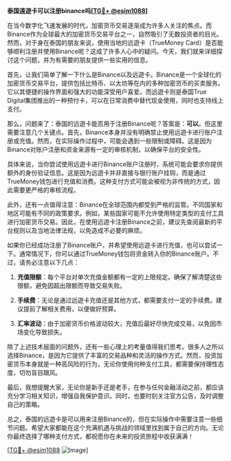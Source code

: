 **泰国遠遊卡可以注册binance吗[[TG💪+ @esim1088](https://t.me/s/esim1088)]**

在当今数字化飞速发展的时代，加密货币交易逐渐成为许多人关注的焦点。而Binance作为全球最大的加密货币交易平台之一，自然吸引了无数投资者的目光。然而，对于身在泰国的朋友来说，使用当地的远遊卡（TrueMoney Card）是否能够顺利注册并使用Binance呢？这成了许多人心中的疑问。今天，我们就来详细探讨这个问题，并为有需要的朋友提供一些实用的信息。

首先，让我们简单了解一下什么是Binance以及远遊卡。Binance是一个全球化的加密货币交易平台，提供包括比特币、以太坊等在内的多种加密货币的买卖服务。它以其便捷的操作界面和强大的功能深受用户喜爱。而远遊卡则是泰国True Digital集团推出的一种预付卡，可以在日常消费中替代现金使用，同时也支持线上支付。

那么，问题来了：泰国的远遊卡能否用于注册Binance呢？答案是：**可以**。但这里需要注意几个关键点。首先，Binance本身并没有明确禁止使用远遊卡进行账户注册或充值。然而，在实际操作过程中，可能会遇到一些限制或障碍。这是因为Binance对账户注册和资金来源有一定的审核机制，以确保平台的安全性。

具体来说，当你尝试使用远遊卡进行Binance账户注册时，系统可能会要求你提供额外的身份验证信息。这是因为远遊卡并非直接与银行账户挂钩，而是通过TrueMoney钱包进行充值和消费。这种支付方式可能会被视为非传统的方式，因此需要更严格的审核流程。

此外，还有一点值得注意：Binance在全球范围内都受到严格的监管。不同国家和地区可能有不同的政策要求。例如，某些国家可能不允许使用特定类型的支付工具进行加密货币交易。因此，在使用远遊卡注册Binance之前，建议先查阅最新的平台规则以及当地法律法规，以免造成不必要的麻烦。

如果你已经成功注册了Binance账户，并希望使用远遊卡进行充值，也可以尝试一下。通常情况下，你可以通过TrueMoney钱包将资金转入你的Binance账户。不过，请务必注意以下几点：

1. **充值限额**：每个平台对单次充值金额都有一定的上限规定。确保了解清楚这些限额，避免因超出限额而导致交易失败。
   
2. **手续费**：无论是通过远遊卡充值还是其他方式，都需要支付一定的手续费。建议提前了解相关费用，以便做好预算。

3. **汇率波动**：由于加密货币价格波动较大，充值后最好尽快完成交易，以免因市场变化导致损失。

除了上述技术层面的问题外，还有一些心理上的考量值得我们思考。很多人之所以选择Binance，是因为它提供了丰富的交易品种和灵活的操作方式。然而，投资加密货币本身就是一种高风险的行为，无论你使用何种支付工具，都需要保持理性态度，切勿盲目跟风。

最后，我想提醒大家，无论你是新手还是老手，在参与任何金融活动之前，都应该充分学习相关知识，增强自我保护意识。同时，也要时刻关注官方公告，及时调整自己的策略。

总之，泰国的远遊卡是可以用来注册Binance的，但在实际操作中需要注意一些细节问题。希望大家都能在这个充满机遇与挑战的领域里找到属于自己的方向。无论你最终选择了哪种支付方式，都祝愿你在未来的投资旅程中收获满满！

[[TG💪+ @esim1088](https://t.me/s/esim1088) ![Image](https://i.postimg.cc/4NQfJmqS/Snipaste-2025-05-13-00-14-12.png)]